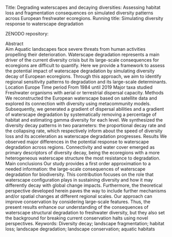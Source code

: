 Title: Degrading waterscapes and decaying diversities: Assessing habitat loss and fragmentation consequences on simulated diversity patterns across European freshwater ecoregions.
Running title: Simulating diversity response to waterscape degradation 


ZENODO repository: 

Abstract  
Aim
Aquatic landscapes face severe threats from human activities propelling their deterioration. Waterscape degradation represents a main driver of the current diversity crisis but its large-scale consequences for ecoregions are difficult to quantify. Here we provide a framework to assess the potential impact of waterscape degradation by simulating diversity decay of European ecoregions. Through this approach, we aim to identify regional sensitivity patterns to degradation and its large-scale determinants.
Location
Europe
Time period
From 1984 until 2019
Major taxa studied 
Freshwater organisms with aerial or terrestrial dispersal capacity. 
Methods
We reconstructed the European waterscape based on satellite data and explored its connection with diversity using metacommunity models. Subsequently, we generated a gradient of dispersal abilities and a gradient of waterscape degradation by systematically removing a percentage of habitat and estimating gamma diversity for each level. We synthesized the diversity decay patterns in two parameters: the proportional decay rate and the collapsing rate, which respectively inform about the speed of diversity loss and its acceleration as waterscape degradation progresses.
Results
We observed major differences in the potential response to waterscape degradation across regions. Connectivity and water cover emerged as primary descriptors of diversity decay, being the ecoregions with a more heterogeneous waterscape structure the most resistance to degradation.
Main conclusions
Our study provides a first order approximation to a needed information: the large-scale consequences of waterscape degradation for biodiversity. This contribution focuses on the role that waterscape configuration plays in sustaining diversity and how it may differently decay with global change impacts. Furthermore, the theoretical perspective developed herein paves the way to include further mechanisms and/or spatial changes at different regional scales. Our approach can improve conservation by considering large-scale features. Thus, the present results enhance our understanding of the consequences of waterscape structural degradation to freshwater diversity, but they also set the background for breaking current conservation halts using novel perspectives.
Keywords: Diversity decay; landscape fragmentation; habitat loss; landscape degradation; landscape conservation; aquatic habitats
